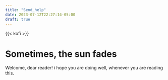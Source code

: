 ```yaml
---
title: "Send_help"
date: 2023-07-12T22:27:14-05:00
draft: true
---
```

{{< kofi >}}


# Sometimes, the sun fades

Welcome, dear reader! i hope you are doing well, whenever you are reading this. 
